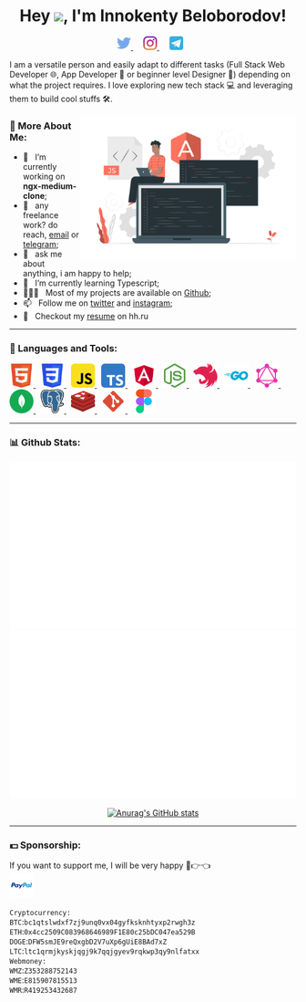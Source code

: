 <h1 align="center">
    Hey <img src="https://media.giphy.com/media/hvRJCLFzcasrR4ia7z/giphy.gif" width="25px">, I'm Innokenty Beloborodov!
</h1>
<div align="center">
    <a href="https://twitter.com/kennix88/" target="_blank" style="margin-right: 10px">
        <img alt="html5" height ="24px" src="assets/twitter-svgrepo-com.svg"> 
    </a> &nbsp;
    <a href="https://www.instagram.com/kennix88" target="_blank" style="margin-right: 10px">
        <img alt="html5" height ="24px" src="assets/instagram-svgrepo-com.svg"> 
    </a> &nbsp;
    <a href="https://t.me/Kennix88" target="_blank" style="margin-right: 10px">
        <img alt="html5" height ="24px" src="assets/telegram-svgrepo-com.svg"> 
    </a>
</div>

I am a versatile person and easily adapt to different tasks (Full Stack Web Developer 🌐, App Developer 📱 or beginner level Designer 🎨) depending on what the project requires. I love exploring new tech stack 💻 and leveraging them to build cool stuffs 🛠️.

<img align="right" alt="GIF" src="assets/dev.svg" width="380" />

### 🧐 More About Me:

- 🔭 &nbsp; I’m currently working on **ngx-medium-clone**;
- 💼 &nbsp; any freelance work? do reach, [email](kennix88@icloud.com) or [telegram](https://t.me/Kennix88);
- 💬 &nbsp; ask me about anything, i am happy to help;
- 🌱 &nbsp; I’m currently learning Typescript;
- 👨🏻‍💻 &nbsp; Most of my projects are available on [Github](https://github.com/kennix88?tab=repositories);
- 📫 &nbsp; Follow me on [twitter](https://twitter.com/kennix88/) and [instagram](https://t.me/Kennix88);
- 📝 &nbsp; Checkout my [resume](https://hh.ru/applicant/resumes/view?resume=9b70c720ff065569260039ed1f34646b374953) on hh.ru

<hr>

### 🔨 Languages and Tools:

<a href="https://developer.mozilla.org/en-US/docs/Web/HTML" target="_blank" >
    <img alt="html5" height ="42px" src="assets/html5-svgrepo-com.svg"> 
</a> &nbsp;
<a href="https://developer.mozilla.org/en-US/docs/Web/css" target="_blank" >
    <img alt="ccs3" height ="42px" src="assets/css3-svgrepo-com.svg"> 
</a> &nbsp;
<a href="https://developer.mozilla.org/en-US/docs/Web/JavaScript" target="_blank" >
    <img alt="JavaScript" height ="42px" src="assets/javascript-svgrepo-com.svg"> 
</a> &nbsp;
<a href="https://www.typescriptlang.org/" target="_blank" >
    <img alt="Typescirpt" height ="42px" src="assets/typescript-svgrepo-com.svg">
</a> &nbsp;
<a href="https://angular.io/" target="_blank" >
    <img alt="Angular" height ="42px" src="assets/angular-svgrepo-com.svg">
</a> &nbsp;
<a href="https://nodejs.org/en/" target="_blank" >
    <img alt="NodeJS" height ="42px" src="assets/nodejs-icon-svgrepo-com.svg">
</a> &nbsp;
<a href="https://nestjs.com/" target="_blank" >
    <img alt="NestJS" height ="42px" src="assets/nestjs-svgrepo-com.svg">
</a> &nbsp;
<a href="https://go.dev/" target="_blank" >
    <img alt="GoLang" height ="42px" src="assets/go-svgrepo-com.svg">
</a> &nbsp;
<a href="https://graphql.org/" target="_blank" >
    <img alt="GraphQL" height ="42px" src="assets/graphql-svgrepo-com.svg">
</a> &nbsp;
<a href="https://www.mongodb.com/" target="_blank" >
    <img alt="MongoDB" height ="42px" src="assets/mongodb-svgrepo-com.svg">
</a> &nbsp;
<a href="https://www.postgresql.org/" target="_blank" >
    <img alt="PostgreSQL" height ="42px" src="assets/postgresql-svgrepo-com.svg">
</a> &nbsp;
<a href="https://redis.io/" target="_blank" >
    <img alt="Redis" height ="42px" src="assets/redis-svgrepo-com.svg">
</a> &nbsp;
<a href="https://git-scm.com/" target="_blank" > 
    <img src="assets/git-svgrepo-com.svg" alt="git" height='42px'/> 
</a> &nbsp;
<a href="https://www.figma.com/" target="_blank" > 
    <img src="assets/figma-svgrepo-com.svg" alt="figma" height='42px'/> 
</a>

<hr>

### 📊 Github Stats:

<a href='https://github.com/rahul-jha98/github-stats-transparent'>

![Stats Overview](https://raw.githubusercontent.com/Kennix88/github-stats-transparent/output/generated/overview.svg)
![Most Used Languages](https://raw.githubusercontent.com/Kennix88/github-stats-transparent/output/generated/languages.svg)

</a>

<div align="center">

[![Anurag's GitHub stats](https://github-readme-stats.vercel.app/api?username=Kennix88&show_icons=true&theme=radical)](https://github.com/anuraghazra/github-readme-stats)

</div>

<hr>

### 💵 Sponsorship:

 If you want to support me, I will be very happy 🥺👉👈 
<br>
<a href="https://paypal.me/kennix88" target="_blank" style="margin-right: 5px">
    <img alt="html5" height ="42px" src="assets/paypal-svgrepo-com.svg"> 
</a>

`Cryptocurrency:`<br>
`BTC`:`bc1qtslwdxf7zj9unq0vx04gyfksknhtyxp2rwgh3z`<br>
`ETH`:`0x4cc2509C083968646989F1E80c25bDC047ea529B`<br>
`DOGE`:`DFW5smJE9reQxgbD2V7uXp6gUiE8BAd7xZ`<br>
`LTC`:`ltc1qrmjkyskjqgj9k7qqjgyev9rqkwp3qy9nlfatxx`<br>
`Webmoney:`<br>
`WMZ`:`Z353288752143`<br>
`WME`:`E815907815513`<br>
`WMR`:`R419253432687`

